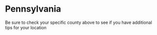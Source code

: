 # Pennsylvania
Be sure to check your specific county above to see if you have additional tips for your location